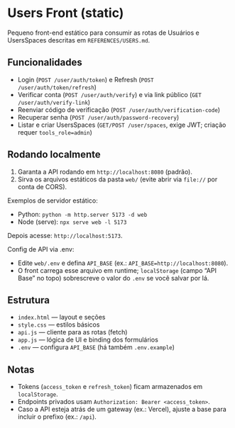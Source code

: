 # Users Front (static)

Pequeno front-end estático para consumir as rotas de Usuários e UsersSpaces descritas em `REFERENCES/USERS.md`.

## Funcionalidades
- Login (`POST /user/auth/token`) e Refresh (`POST /user/auth/token/refresh`)
- Verificar conta (`POST /user/auth/verify`) e via link público (`GET /user/auth/verify-link`)
- Reenviar código de verificação (`POST /user/auth/verification-code`)
- Recuperar senha (`POST /user/auth/password-recovery`)
- Listar e criar UsersSpaces (`GET/POST /user/spaces`, exige JWT; criação requer `tools_role=admin`)

## Rodando localmente
1. Garanta a API rodando em `http://localhost:8080` (padrão).
2. Sirva os arquivos estáticos da pasta `web/` (evite abrir via `file://` por conta de CORS).

Exemplos de servidor estático:
- Python: `python -m http.server 5173 -d web`
- Node (serve): `npx serve web -l 5173`

Depois acesse: `http://localhost:5173`.

Config de API via .env:
- Edite `web/.env` e defina `API_BASE` (ex.: `API_BASE=http://localhost:8080`).
- O front carrega esse arquivo em runtime; `localStorage` (campo “API Base” no topo) sobrescreve o valor do `.env` se você salvar por lá.

## Estrutura
- `index.html` — layout e seções
- `style.css` — estilos básicos
- `api.js` — cliente para as rotas (fetch)
- `app.js` — lógica de UI e binding dos formulários
 - `.env` — configura `API_BASE` (há também `.env.example`)

## Notas
- Tokens (`access_token` e `refresh_token`) ficam armazenados em `localStorage`.
- Endpoints privados usam `Authorization: Bearer <access_token>`.
- Caso a API esteja atrás de um gateway (ex.: Vercel), ajuste a base para incluir o prefixo (ex.: `/api`).
